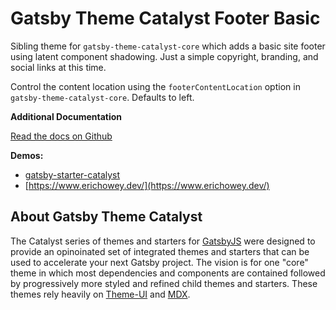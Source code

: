 # Gatsby Theme Catalyst Footer Basic

Sibling theme for `gatsby-theme-catalyst-core` which adds a basic site footer using latent component shadowing. Just a simple copyright, branding, and social links at this time.

Control the content location using the `footerContentLocation` option in `gatsby-theme-catalyst-core`. Defaults to left.

**Additional Documentation**

[Read the docs on Github](https://github.com/ehowey/gatsby-theme-catalyst)

**Demos:**

- [gatsby-starter-catalyst](https://gatsby-starter-catalyst.netlify.com/)
- [https://www.erichowey.dev/](https://www.erichowey.dev/)

## About Gatsby Theme Catalyst

The Catalyst series of themes and starters for [GatsbyJS](https://www.gatsbyjs.org/) were designed to provide an opinoinated set of integrated themes and starters that can be used to accelerate your next Gatsby project. The vision is for one "core" theme in which most dependencies and components are contained followed by progressively more styled and refined child themes and starters. These themes rely heavily on [Theme-UI](https://theme-ui.com/) and [MDX](https://mdxjs.com/getting-started/gatsby/).
